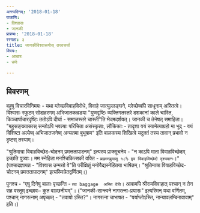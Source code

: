 ```yaml
---
अन्त्यदिनम्: '2018-01-18'
पात्राणि:
- विश्वासः
- जानकी
प्रारम्भः: '2018-01-18'
रस्यता: ३
title: जानकीविश्वासयोस् तत्त्वचर्चा
विषयः:
- आचारः
- धर्मः

---
```


## विवरणम्
बहुषु विचारविनिमयः - यथा म्लेच्छविवाहविरोधे, विवाहे जात्युल्लङ्घने, म्लेच्छेष्वपि साधूनाम् अस्तित्वे। विश्वासः स्फुटम् सोदाहरणम् अभिजातकन्नडया "युष्मद्दृष्टिः व्यक्तिगतस्तरे दशकानां काले चास्ति, किञ्चार्षाचारदृष्टिः ततोऽपि दीर्घा - समाजस्तरे चास्ती"ति भेदमदर्शयत्। जानकी च तेनेषत् समाहिता। "बहुसङ्ख्याकास् सन्तोऽपि भवत्याः परिचिता असंस्कृताः, लौकिकाः - तादृशा वयं स्यामेत्याग्रहो मा भूद् - वयं विशिष्टा अल्पेष्व् अभिजातजनेष्व् अन्यतमा बुभूषाम" इति बालकस्य शिखित्वे यदुक्तं तस्य तावान् प्रभावो न दृष्टस् तस्याम्।

"श्रुतिमात्रा विवाहविच्छेद-चोदनम् प्रमत्ततापादनम्"  इत्यस्य प्राक्सूचनेव - "न काऽपि माता विवाहविच्छेदम् इच्छति पुत्र्याः। मम स्नेहिता मनश्चिकित्सकी वक्ति - `ब्राह्मणब्रुवासु १८% इव विवाहविच्छेदो दृश्यमानः`।" (पश्चादज्ञायत - "विश्वास उन्मत्तो वे"ति परीक्षितुं मनोवैद्यस्नेहितया भाषितम्। "श्रुतिमात्रा विवाहविच्छेद-चोदनम् प्रमत्ततापादनम्" इत्यस्मिन्नेतद्वर्णितम्।)

पुनश्च - "एषु दिनेषु बालाः पृच्छन्ति - `तव baggage  अस्ति वेति`। आवामपि श्रीरामविवाहात् पश्चान् न तेन सह वस्तुम् इच्छावः- कुत वाञ्छनीयम्"। ("जानकी-सान्त्वने नागरत्ना-प्रयासः" इत्यस्मिन् यथा वर्णितम्, पश्चान् नागरत्नाम् अपृच्छत् - "तवायो ऽस्ति?"। नागरत्ना चाभाषत - "पर्याप्तोऽस्ति, नान्यावलम्बिनावावाम्" इति।)

